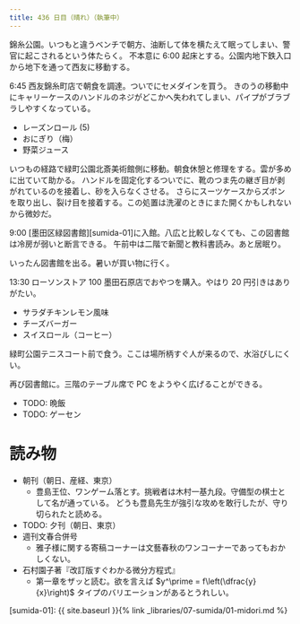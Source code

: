 ```yaml
---
title: 436 日目（晴れ）（執筆中）
---
```


錦糸公園。いつもと違うベンチで朝方、油断して体を横たえて眠ってしまい、警官に起こされるという体たらく。
不本意に 6:00 起床とする。公園内地下鉄入口から地下を通って西友に移動する。

6:45 西友錦糸町店で朝食を調達。ついでにセメダインを買う。
きのうの移動中にキャリーケースのハンドルのネジがどこかへ失われてしまい、パイプがブラブラしやすくなっている。
* レーズンロール (5)
* おにぎり（梅）
* 野菜ジュース

いつもの経路で緑町公園北斎美術館側に移動。朝食休憩と修理をする。雲が多めに出ていて助かる。
ハンドルを固定化するついでに、靴のつま先の継ぎ目が剥がれているのを接着し、砂を入らなくさせる。
さらにスーツケースからズボンを取り出し、裂け目を接着する。この処置は洗濯のときにまた開くかもしれないから微妙だ。

9:00 [墨田区緑図書館][sumida-01]に入館。八広と比較しなくても、この図書館は冷房が弱いと断言できる。
午前中は二階で新聞と教科書読み。あと居眠り。

いったん図書館を出る。暑いが買い物に行く。

13:30 ローソンストア 100 墨田石原店でおやつを購入。やはり 20 円引きはありがたい。
* サラダチキンレモン風味
* チーズバーガー
* スイスロール（コーヒー）

緑町公園テニスコート前で食う。ここは場所柄すぐ人が来るので、水浴びしにくい。

再び図書館に。三階のテーブル席で PC をようやく広げることができる。

* TODO: 晩飯
* TODO: ゲーセン

# 読み物

* 朝刊（朝日、産経、東京）
  * 豊島王位、ワンゲーム落とす。挑戦者は木村一基九段。守備型の棋士として名が通っている。
    どうも豊島先生が強引な攻めを敢行したが、守り切られたと読める。
* TODO: 夕刊（朝日、東京）
* 週刊文春合併号
  * 雅子様に関する寄稿コーナーは文藝春秋のワンコーナーであってもおかしくない。
* 石村園子著『改訂版すぐわかる微分方程式』
  * 第一章をザッと読む。欲を言えば $y^\prime = f\left(\dfrac{y}{x}\right)$ タイプのバリエーションがあるとうれしい。

[sumida-01]: {{ site.baseurl }}{% link _libraries/07-sumida/01-midori.md %}
